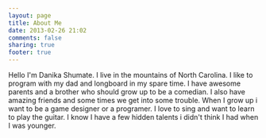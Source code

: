 ```yaml
---
layout: page
title: About Me
date: 2013-02-26 21:02
comments: false
sharing: true
footer: true
---
```


Hello I'm Danika Shumate.
I live in the mountains of North Carolina. I like to program with my dad and longboard in my spare time.
I have awesome parents and a brother who should grow up to be a comedian.
I also have amazing friends and some times we get into some trouble. When I grow up i want to be a game designer or a programer. I love to sing and want to learn to play the guitar. I know I have a few hidden talents i didn't think I had when I was younger.
